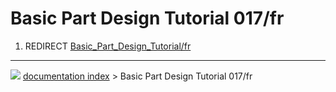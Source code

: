 # Basic Part Design Tutorial 017/fr
1.  REDIRECT [Basic_Part_Design_Tutorial/fr](Basic_Part_Design_Tutorial/fr.md)



---
![](images/Right_arrow.png) [documentation index](../README.md) > Basic Part Design Tutorial 017/fr
